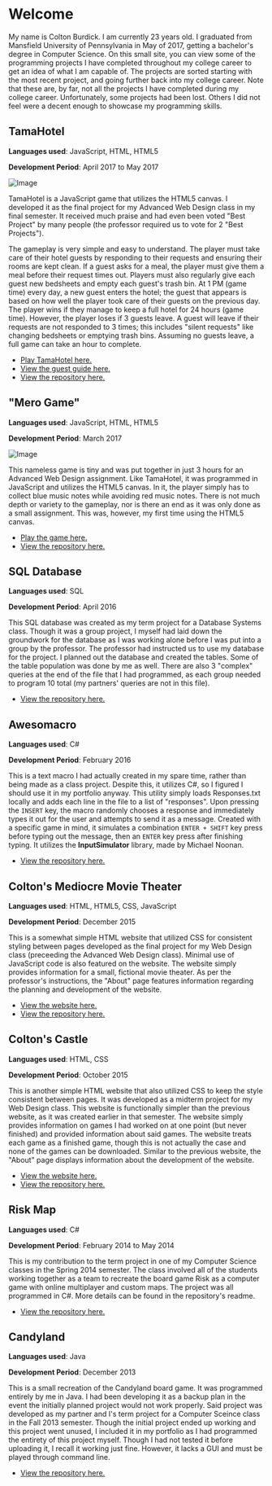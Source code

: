 # Welcome
My name is Colton Burdick. I am currently 23 years old. I graduated from Mansfield University of Pennsylvania in May of 2017, getting a bachelor's degree in Computer Science. On this small site, you can view some of the programming projects I have completed throughout my college career to get an idea of what I am capable of. The projects are sorted starting with the most recent project, and going further back into my college career. Note that these are, by far, not all the projects I have completed during my college career. Unfortunately, some projects had been lost. Others I did not feel were a decent enough to showcase my programming skills.

## TamaHotel
**Languages used**: JavaScript, HTML, HTML5

**Development Period**: April 2017 to May 2017

![Image](MelodytchiMuseum.github.io/scr/tamahotel.png)

TamaHotel is a JavaScript game that utilizes the HTML5 canvas. I developed it as the final project for my Advanced Web Design class in my final semester. It received much praise and had even been voted "Best Project" by many people (the professor required us to vote for 2 "Best Projects").

The gameplay is very simple and easy to understand. The player must take care of their hotel guests by responding to their requests and ensuring their rooms are kept clean. If a guest asks for a meal, the player must give them a meal before their request times out. Players must also regularly give each guest new bedsheets and empty each guest's trash bin. At 1 PM (game time) every day, a new guest enters the hotel; the guest that appears is based on how well the player took care of their guests on the previous day. The player wins if they manage to keep a full hotel for 24 hours (game time). However, the player loses if 3 guests leave. A guest will leave if their requests are not responded to 3 times; this includes "silent requests" like changing bedsheets or emptying trash bins. Assuming no guests leave, a full game can take an hour to complete.
- [Play TamaHotel here.](https://melodytchimuseum.github.io/tamahotel/)
- [View the guest guide here.](https://melodytchimuseum.github.io/tamahotel/guide.html)
- [View the repository here.](https://github.com/MelodytchiMuseum/tamahotel)

## "Mero Game"
**Languages used**: JavaScript, HTML, HTML5

**Development Period**: March 2017

![Image](MelodytchiMuseum.github.io/scr/merogame.png)

This nameless game is tiny and was put together in just 3 hours for an Advanced Web Design assignment. Like TamaHotel, it was programmed in JavaScript and utilizes the HTML5 canvas. In it, the player simply has to collect blue music notes while avoiding red music notes. There is not much depth or variety to the gameplay, nor is there an end as it was only done as a small assignment. This was, however, my first time using the HTML5 canvas.
- [Play the game here.](https://melodytchimuseum.github.io/merogame/)
- [View the repository here.](https://github.com/MelodytchiMuseum/merogame)

## SQL Database
**Languages used**: SQL

**Development Period**: April 2016

This SQL database was created as my term project for a Database Systems class. Though it was a group project, I myself had laid down the groundwork for the database as I was working alone before I was put into a group by the professor. The professor had instructed us to use my database for the project. I planned out the database and created the tables. Some of the table population was done by me as well. There are also 3 "complex" queries at the end of the file that I had programmed, as each group needed to program 10 total (my partners' queries are not in this file).
- [View the repository here.](https://github.com/MelodytchiMuseum/sqlproject)

## Awesomacro
**Languages used**: C#

**Development Period**: February 2016

This is a text macro I had actually created in my spare time, rather than being made as a class project. Despite this, it utilizes C#, so I figured I should use it in my portfolio anyway. This utility simply loads Responses.txt locally and adds each line in the file to a list of "responses". Upon pressing the `INSERT` key, the macro randomly chooses a response and immediately types it out for the user and attempts to send it as a message. Created with a specific game in mind, it simulates a combination `ENTER + SHIFT` key press before typing out the message, then an `ENTER` key press after finishing typing. It utilizes the **InputSimulator** library, made by Michael Noonan.
- [View the repository here.](https://github.com/MelodytchiMuseum/awesomacro)

## Colton's Mediocre Movie Theater
**Languages used**: HTML, HTML5, CSS, JavaScript

**Development Period**: December 2015

This is a somewhat simple HTML website that utilized CSS for consistent styling between pages developed as the final project for my Web Design class (preceeding the Advanced Web Design class). Minimal use of JavaScript code is also featured on the website. The website simply provides information for a small, fictional movie theater. As per the professor's instructions, the "About" page features information regarding the planning and development of the website.
- [View the website here.](https://melodytchimuseum.github.io/cmmt/)
- [View the repository here.](https://github.com/MelodytchiMuseum/cmmt)

## Colton's Castle
**Languages used**: HTML, CSS

**Development Period**: October 2015

This is another simple HTML website that also utilized CSS to keep the style consistent between pages. It was developed as a midterm project for my Web Design class. This website is functionally simpler than the previous website, as it was created earlier in that semester. The website simply provides information on games I had worked on at one point (but never finished) and provided information about said games. The website treats each game as a finished game, though this is not actually the case and none of the games can be downloaded. Similar to the previous website, the "About" page displays information about the development of the website.
- [View the website here.](https://melodytchimuseum.github.io/coltonscastle/index.html)
- [View the repository here.](https://github.com/MelodytchiMuseum/coltonscastle)

## Risk Map
**Languages used**: C#

**Development Period**: February 2014 to May 2014

This is my contribution to the term project in one of my Computer Science classes in the Spring 2014 semester. The class involved all of the students working together as a team to recreate the board game Risk as a computer game with online multiplayer and custom maps. The project was all programmed in C#. More details can be found in the repository's readme.
- [View the repository here.](https://github.com/MelodytchiMuseum/riskmap)

## Candyland
**Languages used**: Java

**Development Period**: December 2013

This is a small recreation of the Candyland board game. It was programmed entirely by me in Java. I had been developing it as a backup plan in the event the initially planned project would not work properly. Said project was developed as my partner and I's term project for a Computer Sceince class in the Fall 2013 semester. Though the initial project ended up working and this project went unused, I included it in my portfolio as I had programmed the entirety of this project myself. Though I had not tested it before uploading it, I recall it working just fine. However, it lacks a GUI and must be played through command line.
- [View the repository here.](https://github.com/MelodytchiMuseum/candyland)

